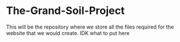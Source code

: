 # The-Grand-Soil-Project
This will be the repository where we store all the files required for the website that we would create. IDK what to put here

